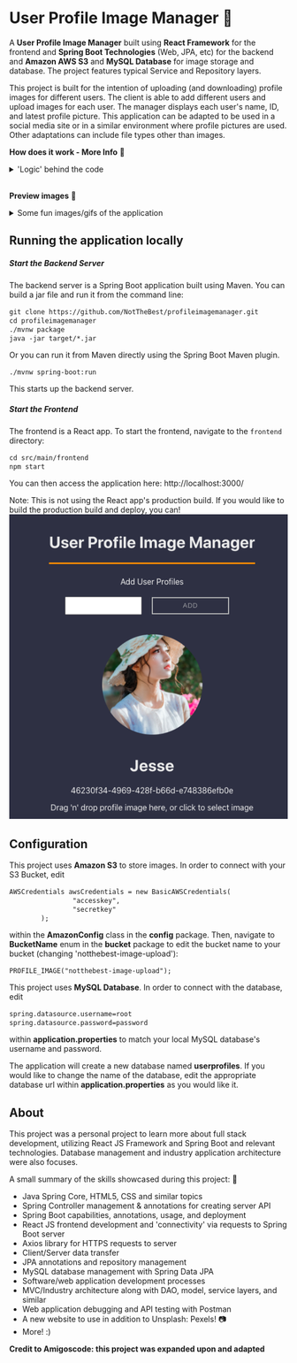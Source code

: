 # User Profile Image Manager :city_sunrise:

A __User Profile Image Manager__ built using __React Framework__ for the frontend and __Spring Boot Technologies__ (Web, JPA, etc) for the backend and __Amazon AWS S3__ and __MySQL Database__ for image storage and database. The project features typical Service and Repository layers.

This project is built for the intention of uploading (and downloading) profile images for different users. The client is able to add different users and upload images for each user. The manager displays each user's name, ID, and latest profile picture. This application can be adapted to be used in a social media site or in a similar environment where profile pictures are used. Other adaptations can include file types other than images. 

**How does it work - More Info** :small_red_triangle_down:
<details>
<summary>'Logic' behind the code</summary>

![Diagram](https://github.com/NotTheBest/profileimagemanager/blob/master/readme-assets/diagram.png?raw=true)

The client inputs user profile names to the frontend and a POST request is called to the backend server (with the help of __Axios__) where the server creates a new user with a random ID and stores the information to the database. When an image is uploaded, a POST request is called to the backend server where the server stores the image to S3 and the image url to the database. Each time the frontend is loaded, a GET request is made to the server for all the user profiles and the server returns a list of the user profiles from the database. When the frontend maps out the user profiles, another GET request is called for each profile to download each profile picture and the server downloads the data from S3 and returns it into each image src tag in the form of a byte array. A history of images is saved to S3 to allow for 'logging' of previous profile pictures for each user.

Note: After uploading an image, a refresh might be needed. This is due to the lag time between S3 actually storing the image and for the image to be available for download from S3.
</details>
<br />

**Preview images** :small_red_triangle_down:
<details>
<summary>Some fun images/gifs of the application </summary>

* Add a new User Profile

![Add Profile](https://github.com/NotTheBest/profileimagemanager/blob/master/readme-assets/addprofile.gif)

* Drop an image to upload

![Drop Image](https://github.com/NotTheBest/profileimagemanager/blob/master/readme-assets/dropimage.gif)

* Displays profile picture

![Uploaded Image](https://github.com/NotTheBest/profileimagemanager/blob/master/readme-assets/uploadedimage.png?raw=true)

</details>

## Running the application locally

##### Start the Backend Server
The backend server is a Spring Boot application built using Maven. You can build a jar file and run it from the command line:

```
git clone https://github.com/NotTheBest/profileimagemanager.git
cd profileimagemanager
./mvnw package
java -jar target/*.jar
```
Or you can run it from Maven directly using the Spring Boot Maven plugin.
```
./mvnw spring-boot:run
```
This starts up the backend server.

##### Start the Frontend
The frontend is a React app. To start the frontend, navigate to the `frontend` directory:
```
cd src/main/frontend
npm start
```
You can then access the application here: http://localhost:3000/

Note: This is not using the React app's production build. If you would like to build the production build and deploy, you can!
![Preview](https://github.com/NotTheBest/profileimagemanager/blob/master/readme-assets/uploadedimage.png?raw=true)

## Configuration
This project uses __Amazon S3__ to store images. In order to connect with your S3 Bucket, edit
```
AWSCredentials awsCredentials = new BasicAWSCredentials(
                "accesskey",
                "secretkey"
        );
```
within the __AmazonConfig__ class in the __config__ package.
Then, navigate to __BucketName__ enum in the __bucket__ package to edit the bucket name to your bucket (changing 'notthebest-image-upload'):
```
PROFILE_IMAGE("notthebest-image-upload");
```
This project uses __MySQL Database__. In order to connect with the database, edit 
```
spring.datasource.username=root
spring.datasource.password=password
```
within __application.properties__ to match your local MySQL database's username and password.

The application will create a new database named __userprofiles__. If you would like to change the name of the database, edit the appropriate database url within __application.properties__ as you would like it.

## About

This project was a personal project to learn more about full stack development, utilizing React JS Framework and Spring Boot and relevant technologies. Database management and industry application architecture were also focuses.

A small summary of the skills showcased during this project: :small_red_triangle_down:

* Java Spring Core, HTML5, CSS and similar topics
* Spring Controller management & annotations for creating server API
* Spring Boot capabilities, annotations, usage, and deployment
* React JS frontend development and 'connectivity' via requests to Spring Boot server
* Axios library for HTTPS requests to server
* Client/Server data transfer
* JPA annotations and repository management
* MySQL database management with Spring Data JPA
* Software/web application development processes
* MVC/Industry architecture along with DAO, model, service layers, and similar
* Web application debugging and API testing with Postman
* A new website to use in addition to Unsplash: Pexels! :camera:
* More! :)

__Credit to Amigoscode: this project was expanded upon and adapted__
